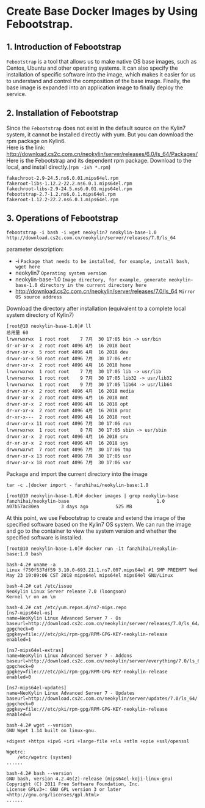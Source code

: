 # Create Base Docker Images by Using Febootstrap.
## 1. Introduction of Febootstrap
  `Febootstrap` is a tool that allows us to make native OS base images, such as Centos, Ubuntu and other operating systems. It can also specify the installation of specific software into the image, which makes it easier for us to understand and control the composition of the base image. Finally, the base image is expanded into an application image to finally deploy the service.

## 2. Installation of Febootstrap
  Since the `Febootstrap` does not exist in the default source on the Kylin7 system, it cannot be installed directly with yum. But you can download the rpm package on Kylin6.<br>
  Here is the link: http://download.cs2c.com.cn/neokylin/server/releases/6.0/ls_64/Packages/<br>
  Here is the Febootstrap and its dependent rpm package. Download to the local, and install directly.(`rpm -ivh *.rpm`)<br>
```
fakechroot-2.9-24.5.ns6.0.01.mips64el.rpm
fakeroot-libs-1.12.2-22.2.ns6.0.1.mips64el.rpm
fakechroot-libs-2.9-24.5.ns6.0.01.mips64el.rpm
febootstrap-2.7-1.2.ns6.0.1.mips64el.rpm
fakeroot-1.12.2-22.2.ns6.0.1.mips64el.rpm
```
## 3. Operations of Febootstrap
```
febootstrap -i bash -i wget neokylin7 neokylin-base-1.0 http://download.cs2c.com.cn/neokylin/server/releases/7.0/ls_64
```
parameter description:
* -i `Package that needs to be installed, for example, install bash, wget here`
* neokylin7      `Operating system version`
* neokylin-base-1.0  `Image directory, for example, generate neokylin-base-1.0 directory in the current directory here`
* http://download.cs2c.com.cn/neokylin/server/releases/7.0/ls_64    `Mirror OS source address`

Download the directory after installation (equivalent to a complete local system directory of Kylin7)
```
[root@10 neokylin-base-1.0]# ll
总用量 60
lrwxrwxrwx  1 root root    7 7月  30 17:05 bin -> usr/bin
dr-xr-xr-x  2 root root 4096 4月  16 2018 boot
drwxr-xr-x  5 root root 4096 4月  16 2018 dev
drwxr-xr-x 50 root root 4096 7月  30 17:06 etc
drwxr-xr-x  2 root root 4096 4月  16 2018 home
lrwxrwxrwx  1 root root    7 7月  30 17:05 lib -> usr/lib
lrwxrwxrwx  1 root root    9 7月  30 17:05 lib32 -> usr/lib32
lrwxrwxrwx  1 root root    9 7月  30 17:05 lib64 -> usr/lib64
drwxr-xr-x  2 root root 4096 4月  16 2018 media
drwxr-xr-x  2 root root 4096 4月  16 2018 mnt
drwxr-xr-x  2 root root 4096 4月  16 2018 opt
dr-xr-xr-x  2 root root 4096 4月  16 2018 proc
dr-xr-x---  2 root root 4096 4月  16 2018 root
drwxr-xr-x 11 root root 4096 7月  30 17:06 run
lrwxrwxrwx  1 root root    8 7月  30 17:05 sbin -> usr/sbin
drwxr-xr-x  2 root root 4096 4月  16 2018 srv
dr-xr-xr-x  2 root root 4096 4月  16 2018 sys
drwxrwxrwt  7 root root 4096 7月  30 17:06 tmp
drwxr-xr-x 13 root root 4096 7月  30 17:05 usr
drwxr-xr-x 18 root root 4096 7月  30 17:06 var
```
Package and import the current directory into the image
```
tar -c .|docker import - fanzhihai/neokylin-base:1.0

[root@10 neokylin-base-1.0]# docker images | grep neokylin-base
fanzhihai/neokylin-base                                1.0                  a07b57ac80ea        3 days ago          525 MB
```

At this point, we use Febootstrap to create and extend the image of the specified software based on the Kylin7 OS system. We can run the image and go to the container to view the system version and whether the specified software is installed.
```
[root@10 neokylin-base-1.0]# docker run -it fanzhihai/neokylin-base:1.0 bash

bash-4.2# uname -a
Linux f750f537df59 3.10.0-693.21.1.ns7.007.mips64el #1 SMP PREEMPT Wed May 23 19:09:06 CST 2018 mips64el mips64el mips64el GNU/Linux

bash-4.2# cat /etc/issue          
NeoKylin Linux Server release 7.0 (loongson)
Kernel \r on an \m

bash-4.2# cat /etc/yum.repos.d/ns7-mips.repo 
[ns7-mips64el-os]
name=NeoKylin Linux Advanced Server 7 - Os
baseurl=http://download.cs2c.com.cn/neokylin/server/releases/7.0/ls_64/
gpgcheck=0
gpgkey=file:///etc/pki/rpm-gpg/RPM-GPG-KEY-neokylin-release
enabled=1

[ns7-mips64el-extras]
name=NeoKylin Linux Advanced Server 7 - Addons
baseurl=http://download.cs2c.com.cn/neokylin/server/everything/7.0/ls_64/
gpgcheck=0
gpgkey=file:///etc/pki/rpm-gpg/RPM-GPG-KEY-neokylin-release
enabled=0

[ns7-mips64el-updates]
name=NeoKylin Linux Advanced Server 7 - Updates
baseurl=http://download.cs2c.com.cn/neokylin/server/updates/7.0/ls_64/
gpgcheck=0
gpgkey=file:///etc/pki/rpm-gpg/RPM-GPG-KEY-neokylin-release
enabled=0

bash-4.2# wget --version
GNU Wget 1.14 built on linux-gnu.

+digest +https +ipv6 +iri +large-file +nls +ntlm +opie +ssl/openssl 

Wgetrc: 
    /etc/wgetrc (system)
......

bash-4.2# bash --version
GNU bash, version 4.2.46(2)-release (mips64el-koji-linux-gnu)
Copyright (C) 2011 Free Software Foundation, Inc.
License GPLv3+: GNU GPL version 3 or later <http://gnu.org/licenses/gpl.html>
......
```

